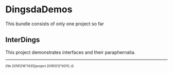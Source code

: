 ﻿# DingsdaDemos

This bundle consists of only one project so far

## InterDings

This project demonstrates interfaces and their paraphernalia.





---
 <sub><sup>[file 20191216°1431][project 20191212°0011]܀Ω</sup></sub>
